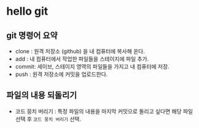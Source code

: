 # hello git

## git 명령어 요약

- clone : 원격 저장소 (github) 을 내 컴퓨터에 복사해 온다.
- add : 내 컴퓨터에서 작업한 파일들을 스테이지에 파일 추가.
- commit: 세이브, 스테이지 영역의 파일들을 가지고 내 컴퓨터에 저장.
- push : 원격 저장소에 커밋을 업로드한다.

## 파일의 내용 되돌리기
- 코드 뭉치 버리기 : 특정 파일의 내용을 마지막 커밋으로 돌리고 싶다면 해당 파일 선택 후 `코드 뭉치 버리기` 선택.